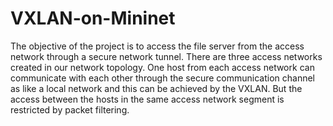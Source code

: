 # VXLAN-on-Mininet
The objective of the project is to access the file server from the access network through a secure network tunnel. There are three access networks created in our network topology. One host from each access network can communicate with each other through the secure communication channel as like a local network and this can be achieved by the VXLAN. But the access between the hosts in the same access network segment is restricted by packet filtering.
